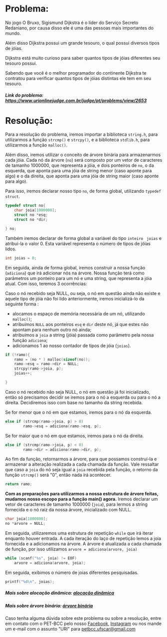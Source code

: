 # Problema:
No jogo O Bruxo, Sigismund Dijkstra é o líder do Serviço Secreto Redaniano, por causa disso ele é uma das pessoas mais importantes do mundo.

Além disso Dijkstra possui um grande tesouro, o qual possui diversos tipos de jóias.

Dijkstra está muito curioso para saber quantos tipos de jóias diferentes seu tesouro possui.

Sabendo que você é o melhor programador do continente Dijkstra te contratou para verificar quantos tipos de jóias distintas ele tem em seu tesouro.
 
##### Link do problema: https://www.urionlinejudge.com.br/judge/pt/problems/view/2653
 
 
# Resolução:
 
Para a resolução do problema, iremos importar a biblioteca `string.h`, para utilizarmos a função `strcmp()` e `strcpy()`, e a biblioteca `stdlib.h`, para utilizarmos a função `malloc()`. 

Além disso, iremos utilizar o conceito de árvore binária para armazenarmos cada jóia. Cada nó da árvore (`no`) será composto por um vetor de caracteres de tamanho 1000000, que representa a jóia, e dois ponteiros de `no`, o da esquerda, que aponta para uma jóia de string menor (caso aponte para algo) e o da direita, que aponta para uma jóia de string maior (caso aponte para algo). 

Para isso, iremos declarar nosso tipo `no`, de forma global, utilizando `typedef struct`.

```c
typedef struct no{
    char joia[1000000];
    struct no *esq;
    struct no *dir;

} no;
```

Também iremos declarar de forma global a variável do tipo `inteiro ` `joias` e atribuí-la o valor 0. Esta variável representa o número de tipos de jóias lidos.

```c
int joias = 0;
```

Em seguida, ainda de forma global, iremos construir a nossa função (`adiciona`) que irá adicionar nós na árvore. Nossa função terá como parâmetros um ponteiro para um nó e uma string, que representa a jóia atual. Com isso, teremos 3 ocorrências:

Caso o nó recebido seja NULL, ou seja, o nó em questão ainda não existe e aquele tipo de jóia não foi lido anteriormente, iremos inicializá-lo da seguinte forma :
- alocamos o espaço de memória necessária de um nó, utilizando `malloc()`;
- atribuímos `NULL` aos ponteiros `esq` e `dir` deste nó, já que estes não apontam para nenhum outro nó ainda;
- atribuímos a `joia` a string (jóia) passada como parâmetro pela nossa função `adiciona`;
- adicionamos 1 ao nosso contador de tipos de jóia (`joias`).

```c
if (!ramo){
    ramo = (no * ) malloc(sizeof(no));
    ramo->esq = ramo->dir = NULL;
    strcpy(ramo->joia, p);
    joias++;

}
```

Caso o nó recebido não seja NULL, o nó em questão já foi inicializado, então só precisamos decidir se iremos para o nó a esquerda ou para o nó a direita. Decidiremos isso com base no tamanho da string recebida.

Se for menor que o nó em que estamos, iremos para o nó da esquerda.

```c
else if (strcmp(ramo->joia, p) > 0)
        ramo->esq = adiciona(ramo->esq, p);
```

Se for maior que o nó em que estamos, iremos para o nó da direita.

```c
else if (strcmp(ramo->joia, p) < 0)
        ramo->dir = adiciona(ramo->dir, p);
```

Ao fim da função, retornarmos a árvore, para que possamos construí-la e armazenar a alteração realizada a cada chamada da função. Vale ressaltar que caso a `joia` do nó seja igual a `joia` recebida pela função, o retorno da função `strcmp()` será "0", então nada irá acontecer.

```c
return ramo;
```

**Com as preparações para utilizarmos a nossa estrutura de árvore feitas, mudamos nosso escopo para a função main() agora.** Iremos declarar um vetor de caracteres de tamanho 1000000 (`joia`), para lermos a string fornecida e o nó raiz da nossa árvore, inicializado com NULL.

```c
char joia[1000000];
no *arvore = NULL;
```

Em seguida, utilizaremos uma estrutura de repetição `while` que irá iterar enquanto houver entrada. A cada iteração do laço de repetição lemos a joia fornecida e a adicionamos na árvore. A árvore é atualizada a cada chamada de função, por isso utilizamos `arvore = adiciona(arvore, joia)`

```c
while (scanf("%s", joia) != EOF)
    arvore = adiciona(arvore, joia);
```

Em seguida, exibimos o número de joias diferentes pesquisadas.

```c
printf("%d\n", joias);
```

##### Mais sobre alocação dinâmica: [alocação dinâmica](https://www.ime.usp.br/~pf/algoritmos/aulas/aloca.html)
##### Mais sobre árvore binária: [árvore binária](https://pt.wikibooks.org/wiki/Programar_em_C/Árvores_binárias)



Caso tenha alguma dúvida sobre este problema ou sobre a resolução, entre em contato com o PET-BCC pelo nosso
[Facebook](https://www.facebook.com/petbcc/),
[Instagram](https://www.instagram.com/petbcc.ufscar/)
ou nos mande um e-mail com o assunto "URI" para  petbcc.ufscar@gmail.com
